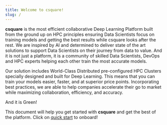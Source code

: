 ```yaml
---
title: Welcome to csquare!
slug: /
---
```


**csquare** is the most efficient collaborative Deep Learning Platform built from the ground up on HPC principles ensuring
Data Scientists focus on training models and getting the best results while csquare looks after the rest. We are
inspired by AI and determined to deliver state of the art solutions to support Data Scientists on their journey from
data to value. And it is not just a platform, it is a community of skilled Data Scientists, DevOps and HPC experts
helping each other train the most accurate models.

Our solution includes World-Class Distributed pre-configured HPC Clusters specially designed and built for Deep
Learning. This means that you can train your models easier, faster, and at superior price points. Incorporating best
practices, we are able to help companies accelerate their go to market while maximizing collaboration, efficiency, and
accuracy.

And it is Green!

This document will help you get started with **csquare** and get the best of the platform. Click on [quick start](quick-start.mdx) to onboard!
